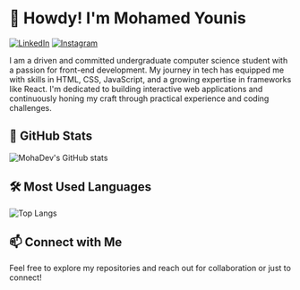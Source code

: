# 👋 Howdy! I'm Mohamed Younis

[![LinkedIn](https://img.shields.io/badge/LinkedIn-Profile-blue?style=for-the-badge&logo=linkedin)](https://www.linkedin.com/in/mohamedabdulrahmanyounis/)  [![Instagram](https://img.shields.io/badge/Instagram-Profile-purple?style=for-the-badge&logo=instagram)](https://www.instagram.com/Moyrith/)

I am a driven and committed undergraduate computer science student with a passion for front-end development. My journey in tech has equipped me with skills in HTML, CSS, JavaScript, and a growing expertise in frameworks like React. I'm dedicated to building interactive web applications and continuously honing my craft through practical experience and coding challenges.

## 🚀 GitHub Stats

![MohaDev's GitHub stats](https://github-readme-stats.vercel.app/api?username=MohaDev&show_icons=true&theme=radical)

## 🛠️ Most Used Languages

![Top Langs](https://github-readme-stats.vercel.app/api/top-langs/?username=MohaDev&layout=compact&theme=radical)

## 📫 Connect with Me

Feel free to explore my repositories and reach out for collaboration or just to connect!
